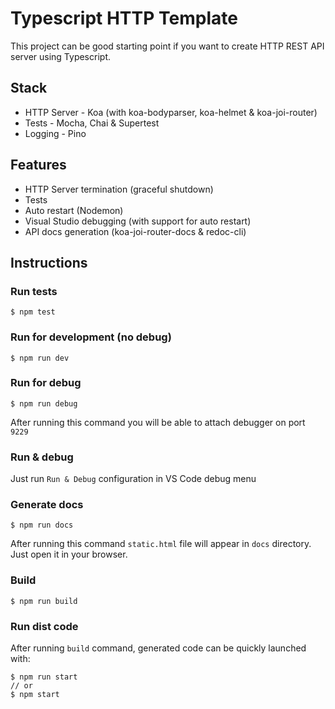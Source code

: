 # Typescript HTTP Template
This project can be good starting point if you want to create HTTP REST API server using Typescript.

## Stack
* HTTP Server - Koa (with koa-bodyparser, koa-helmet & koa-joi-router)
* Tests - Mocha, Chai & Supertest
* Logging - Pino

## Features
* HTTP Server termination (graceful shutdown)
* Tests
* Auto restart (Nodemon)
* Visual Studio debugging (with support for auto restart)
* API docs generation (koa-joi-router-docs & redoc-cli)

## Instructions
### Run tests
```
$ npm test
```

### Run for development (no debug)
```
$ npm run dev
```

### Run for debug
```
$ npm run debug
```
After running this command you will be able to attach debugger on port `9229`

### Run & debug
Just run `Run & Debug` configuration in VS Code debug menu

### Generate docs
```
$ npm run docs
```
After running this command `static.html` file will appear in `docs` directory. Just open it in your browser.

### Build
```
$ npm run build
```

### Run dist code
After running `build` command, generated code can be quickly launched with:
```
$ npm run start
// or
$ npm start
```